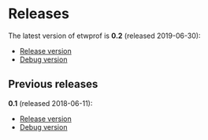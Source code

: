 Releases
==========

The latest version of etwprof is __0.2__ (released 2019-06-30):
* [Release version](https://poprcdn.blob.core.windows.net/cdn/etwprof/0.2/etwprof_0.2_release.zip)
* [Debug version](https://poprcdn.blob.core.windows.net/cdn/etwprof/0.2/etwprof_0.2_debug.zip)

Previous releases
----------

**0.1** (released 2018-06-11):
* [Release version](https://poprcdn.blob.core.windows.net/cdn/etwprof/0.1/etwprof_0.1_release.zip)
* [Debug version](https://poprcdn.blob.core.windows.net/cdn/etwprof/0.1/etwprof_0.1_debug.zip)
